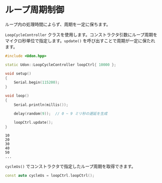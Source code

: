 # ループ周期制御

ループ内の処理時間によらず、周期を一定に保ちます。

`LoopCycleController` クラスを使用します。コンストラクタ引数にループ周期をマイクロ秒単位で指定します。`update()` を呼び出すことで周期が一定に保たれます。

```cpp
#include <Udon.hpp>

static Udon::LoopCycleController loopCtrl{ 10000 };

void setup()
{
    Serial.begin(115200);
}

void loop()
{
    Serial.println(millis());

    delay(random(9));  // 0 ~ 9 ミリ秒の遅延を生成

    loopCtrl.update();
}
```

```
10
20
30
40
50
...
```

`cycleUs()` でコンストラクタで指定したループ周期を取得できます。

```cpp
const auto cycleUs = loopCtrl.loopCtrl();
```